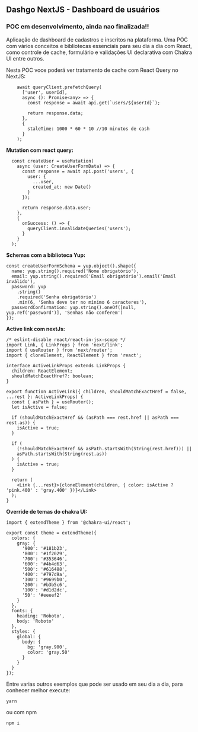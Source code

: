 ## Dashgo NextJS - Dashboard de usuários

### POC em desenvolvimento, ainda nao finalizada!!

Aplicação de dashboard de cadastros e inscritos na plataforma. Uma POC com vários conceitos e bibliotecas essenciais para seu dia a dia com React, como controle de cache, formulário e validações UI declarativa com Chakra UI entre outros.

Nesta POC voce poderá ver tratamento de cache com React Query no NextJS:
```tsx
    await queryClient.prefetchQuery(
      ['user', userId],
      async (): Promise<any> => {
        const response = await api.get(`users/${userId}`);

        return response.data;
      },
      {
        staleTime: 1000 * 60 * 10 //10 minutos de cash
      }
    );
```

**Mutation com react query:**
```tsx
  const createUser = useMutation(
    async (user: CreateUserFormData) => {
      const response = await api.post('users', {
        user: {
          ...user,
          created_at: new Date()
        }
      });

      return response.data.user;
    },
    {
      onSuccess: () => {
        queryClient.invalidateQueries('users');
      }
    }
  );
```

**Schemas com a biblioteca Yup:**
```tsx
const createUserFormSchema = yup.object().shape({
  name: yup.string().required('Nome obrigatório'),
  email: yup.string().required('Email obrigatório').email('Email inválido'),
  password: yup
    .string()
    .required('Senha obrigatório')
    .min(6, 'Senha deve ter no mínimo 6 caracteres'),
  passwordConfirmation: yup.string().oneOf([null, yup.ref('password')], 'Senhas não conferem')
});

```

**Active link com nextJs:**
```tsx
/* eslint-disable react/react-in-jsx-scope */
import Link, { LinkProps } from 'next/link';
import { useRouter } from 'next/router';
import { cloneElement, ReactElement } from 'react';

interface ActiveLinkProps extends LinkProps {
  children: ReactElement;
  shouldMatchExactHref?: boolean;
}

export function ActiveLink({ children, shouldMatchExactHref = false, ...rest }: ActiveLinkProps) {
  const { asPath } = useRouter();
  let isActive = false;

  if (shouldMatchExactHref && (asPath === rest.href || asPath === rest.as)) {
    isActive = true;
  }

  if (
    (!shouldMatchExactHref && asPath.startsWith(String(rest.href))) ||
    asPath.startsWith(String(rest.as))
  ) {
    isActive = true;
  }

  return (
    <Link {...rest}>{cloneElement(children, { color: isActive ? 'pink.400' : 'gray.400' })}</Link>
  );
}

```

**Override de temas do chakra UI:**
```tsx
import { extendTheme } from '@chakra-ui/react';

export const theme = extendTheme({
  colors: {
    gray: {
      '900': '#181b23',
      '800': '#1f2029',
      '700': '#353646',
      '600': '#4b4d63',
      '500': '#616488',
      '400': '#797d9a',
      '300': '#9699b0',
      '200': '#b3b5c6',
      '100': '#d1d2dc',
      '50': '#eeeef2'
    }
  },
  fonts: {
    heading: 'Roboto',
    body: 'Roboto'
  },
  styles: {
    global: {
      body: {
        bg: 'gray.900',
        color: 'gray.50'
      }
    }
  }
});

```

Entre varias outros exemplos que pode ser usado em seu dia a dia, para conhecer melhor execute: 
```
yarn
```
ou com npm
```
npm i
```
